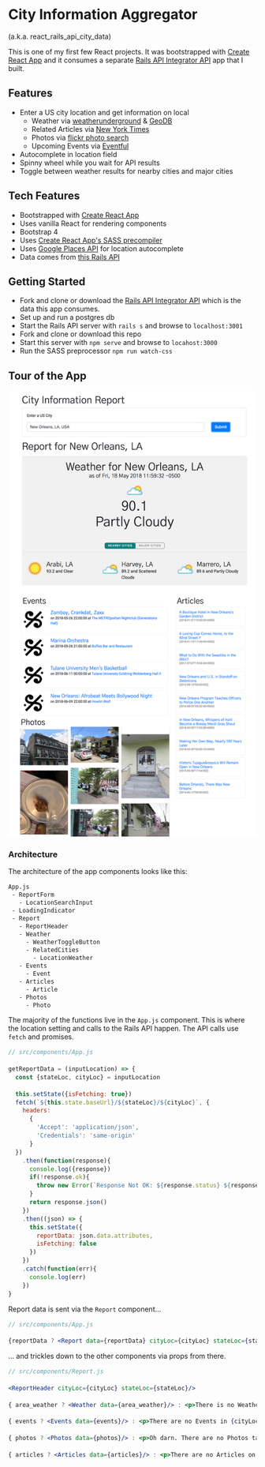 # City Information Aggregator

(a.k.a. react_rails_api_city_data)

This is one of my first few React projects. It was bootstrapped with [Create React App](https://github.com/facebookincubator/create-react-app) and it consumes a separate [Rails API Integrator API](https://github.com/lortza/rails_api_integrator) app that I built.


## Features

- Enter a US city location and get information on local
  * Weather via [weatherunderground](https://www.wunderground.com/weather/api/d/docs?d=index) & [GeoDB](http://geodb-city-api.wirefreethought.com/docs/guides/getting-started/test-drive)
  * Related Articles via [New York Times](https://developer.nytimes.com/)
  * Photos via [flickr photo search](https://www.flickr.com/services/api/)
  * Upcoming Events via [Eventful](http://api.eventful.com/docs)
- Autocomplete in location field
- Spinny wheel while you wait for API results
- Toggle between weather results for nearby cities and major cities

## Tech Features

- Bootstrapped with [Create React App](https://github.com/facebookincubator/create-react-app)
- Uses vanilla React for rendering components
- Bootstrap 4
- Uses [Create React App's SASS precompiler](https://github.com/facebook/create-react-app/blob/master/packages/react-scripts/template/README.md#adding-a-css-preprocessor-sass-less-etc)
- Uses [Google Places API](https://developers.google.com/places/web-service/intro) for location autocomplete
- Data comes from [this Rails API](https://github.com/lortza/rails_api_integrator)

## Getting Started

- Fork and clone or download the [Rails API Integrator API](https://github.com/lortza/rails_api_integrator) which is the data this app consumes.
- Set up and run a postgres db
- Start the Rails API server with `rails s` and browse to `localhost:3001`
- Fork and clone or download this repo
- Start this server with `npm serve` and browse to `locahost:3000`
- Run the SASS preprocessor `npm run watch-css`


## Tour of the App

![Alt text](/public/images/readme_screenshot.jpg?raw=true "Home Page")


### Architecture

The architecture of the app components looks like this:

```
App.js
 - ReportForm
   - LocationSearchInput
 - LoadingIndicator
 - Report
   - ReportHeader
   - Weather
     - WeatherToggleButton
     - RelatedCities
       - LocationWeather
   - Events
     - Event
   - Articles
     - Article
   - Photos
     - Photo

```

The majority of the functions live in the `App.js` component. This is where the location setting and calls to the Rails API happen. The API calls use `fetch` and promises.

```js
// src/components/App.js

getReportData = (inputLocation) => {
  const {stateLoc, cityLoc} = inputLocation

  this.setState({isFetching: true})
  fetch(`${this.state.baseUrl}/${stateLoc}/${cityLoc}`, {
    headers:
      {
        'Accept': 'application/json',
        'Credentials': 'same-origin'
      }
  })
    .then(function(response){
      console.log({response})
      if(!response.ok){
        throw new Error(`Response Not OK: ${response.status} ${response.statusText}`)
      }
      return response.json()
    })
    .then((json) => {
      this.setState({
        reportData: json.data.attributes,
        isFetching: false
      })
    })
    .catch(function(err){
      console.log(err)
    })
}
```

Report data is sent via the `Report` component...

```jsx
// src/components/App.js

{reportData ? <Report data={reportData} cityLoc={cityLoc} stateLoc={stateLoc}/> : ""}
```

... and trickles down to the other components via props from there.

```jsx
// src/components/Report.js

<ReportHeader cityLoc={cityLoc} stateLoc={stateLoc}/>

{ area_weather ? <Weather data={area_weather}/> : <p>There is no Weather Information for the {cityLoc}, {stateLoc} area.</p> }

{ events ? <Events data={events}/> : <p>There are no Events in {cityLoc}, {stateLoc} in the next 30 days.</p> }

{ photos ? <Photos data={photos}/> : <p>Oh darn. There are no Photos tagged with {cityLoc}, {stateLoc}.</p> }

{ articles ? <Articles data={articles}/> : <p>There are no Articles on the topic of {cityLoc}, {stateLoc}.</p> }
```
